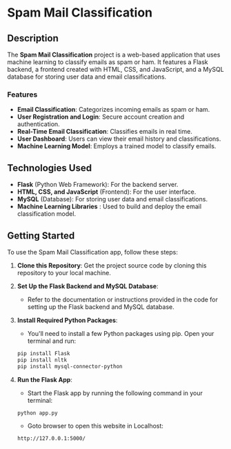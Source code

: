 # Spam Mail Classification

## Description

The **Spam Mail Classification** project is a web-based application that uses machine learning to classify emails as spam or ham. It features a Flask backend, a frontend created with HTML, CSS, and JavaScript, and a MySQL database for storing user data and email classifications.

### Features

- **Email Classification**: Categorizes incoming emails as spam or ham.
- **User Registration and Login**: Secure account creation and authentication.
- **Real-Time Email Classification**: Classifies emails in real time.
- **User Dashboard**: Users can view their email history and classifications.
- **Machine Learning Model**: Employs a trained model to classify emails.

## Technologies Used

- **Flask** (Python Web Framework): For the backend server.
- **HTML, CSS, and JavaScript** (Frontend): For the user interface.
- **MySQL** (Database): For storing user data and email classifications.
- **Machine Learning Libraries** : Used to build and deploy the email classification model.

## Getting Started

To use the Spam Mail Classification app, follow these steps:

1. **Clone this Repository**: Get the project source code by cloning this repository to your local machine.

2. **Set Up the Flask Backend and MySQL Database**:

   - Refer to the documentation or instructions provided in the code for setting up the Flask backend and MySQL database.

3. **Install Required Python Packages**:

   - You'll need to install a few Python packages using pip. Open your terminal and run:

   ```bash
   pip install Flask
   pip install nltk
   pip install mysql-connector-python
   ```

4. **Run the Flask App**:

   - Start the Flask app by running the following command in your terminal:

   ```bash
   python app.py
   ```

   - Goto browser to open this website in Localhost:

   ```bash
   http://127.0.0.1:5000/
   ```
